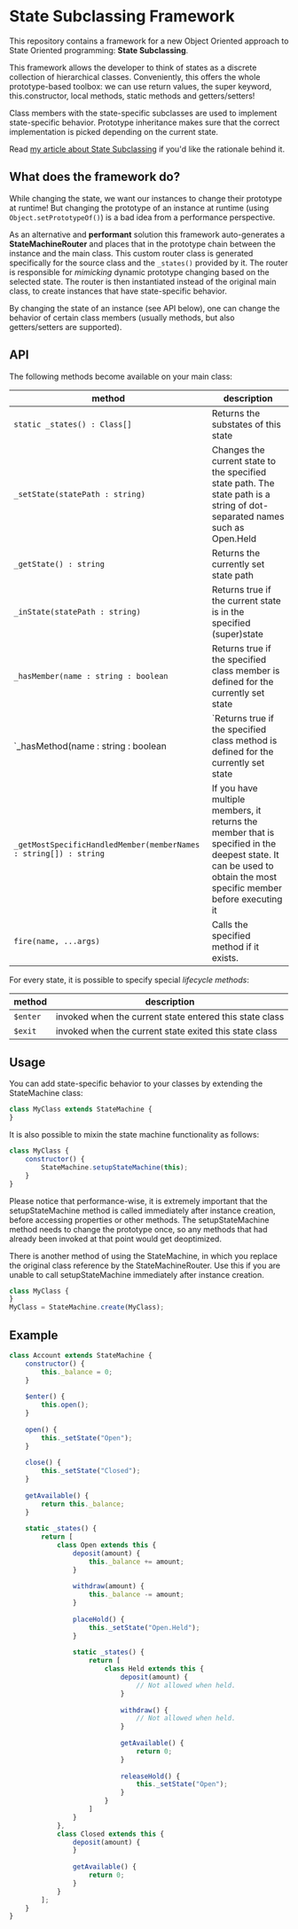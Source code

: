# State Subclassing Framework

This repository contains a framework for a new Object Oriented approach to State Oriented programming: **State Subclassing**.

This framework allows the developer to think of states as a discrete collection of hierarchical classes. Conveniently, this offers the whole prototype-based toolbox: we can use return values, the super keyword, this.constructor, local methods, static methods and getters/setters!

Class members with the state-specific subclasses are used to implement state-specific behavior. Prototype inheritance makes sure that the correct implementation is picked depending on the current state. 

Read [my article about State Subclassing](https://medium.com/@bvanmeurs1985/state-subclassing-2c12d118d1cb) if you'd like the rationale behind it.

## What does the framework do?

While changing the state, we want our instances to change their prototype at runtime! But changing the prototype of an instance at runtime (using `Object.setPrototypeOf()`) is a bad idea from a performance perspective. 

As an alternative and **performant** solution this framework auto-generates a **StateMachineRouter** and places that in the prototype chain between the instance and the main class. This custom router class is generated specifically for the source class and the `_states()` provided by it. The router is responsible for *mimicking* dynamic prototype changing based on the selected state. The router is then instantiated instead of the original main class, to create instances that have state-specific behavior.

By changing the state of an instance (see API below), one can change the behavior of certain class members (usually methods, but also getters/setters are supported).

## API

The following methods become available on your main class:

|method|description|
|------|-----------|
|`static _states() : Class[]`|Returns the substates of this state|
|`_setState(statePath : string)`|Changes the current state to the specified state path. The state path is a string of dot-separated names such as Open.Held|
|`_getState() : string`|Returns the currently set state path|
|`_inState(statePath : string)`|Returns true if the current state is in the specified (super)state|
|`_hasMember(name : string : boolean`|Returns true if the specified class member is defined for the currently set state|
|`_hasMethod(name : string : boolean|`Returns true if the specified class method is defined for the currently set state|
|`_getMostSpecificHandledMember(memberNames : string[]) : string`|If you have multiple members, it returns the member that is specified in the deepest state. It can be used to obtain the most specific member before executing it|
|`fire(name, ...args)`|Calls the specified method if it exists.|

For every state, it is possible to specify special *lifecycle methods*:

|method|description|
|------|-----------|
|`$enter`|invoked when the current state entered this state class|
|`$exit`|invoked when the current state exited this state class|

## Usage
You can add state-specific behavior to your classes by extending the StateMachine class:
```javascript
class MyClass extends StateMachine {
}
```

It is also possible to mixin the state machine functionality as follows:
```javascript
class MyClass {
    constructor() {
        StateMachine.setupStateMachine(this);
    }
}
```

Please notice that performance-wise, it is extremely important that the setupStateMachine method is called immediately after instance creation, before accessing properties or other methods. The setupStateMachine method needs to change the prototype once, so any methods that had already been invoked at that point would get deoptimized.

There is another method of using the StateMachine, in which you replace the original class reference by the StateMachineRouter. Use this if you are unable to call setupStateMachine immediately after instance creation.
```javascript
class MyClass {
}
MyClass = StateMachine.create(MyClass);
```

## Example

```javascript
class Account extends StateMachine {
    constructor() {
        this._balance = 0;
    }
    
    $enter() {
        this.open();
    }
    
    open() {
        this._setState("Open");
    }
    
    close() {
        this._setState("Closed");
    }
    
    getAvailable() {
        return this._balance;
    }
    
    static _states() {
        return [
            class Open extends this {
                deposit(amount) {
                    this._balance += amount;
                }
                
                withdraw(amount) {
                    this._balance -= amount;
                }
                
                placeHold() {
                    this._setState("Open.Held");
                }
                
                static _states() {
                    return [
                        class Held extends this {
                            deposit(amount) {
                                // Not allowed when held.
                            }
                            
                            withdraw() {
                                // Not allowed when held.
                            }
                            
                            getAvailable() {
                                return 0;
                            }
                            
                            releaseHold() {
                                this._setState("Open");
                            }
                        }
                    ]
                }
            },
            class Closed extends this {
                deposit(amount) {
                }
                
                getAvailable() {
                    return 0;
                }
            }
        ];
    }
}
```
